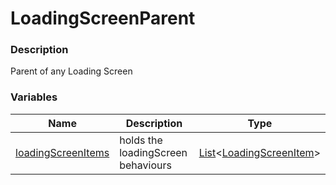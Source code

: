 # LoadingScreenParent

### Description

Parent of any Loading Screen

### Variables

Name | Description | Type
---- | ----------- | ----
[loadingScreenItems](APIs\LoadingScreenComponents\Classes\LoadingScreenParent.md) | holds the loadingScreen behaviours | [List](https://docs.microsoft.com/de-de/dotnet/api/system.collections.generic.list-1?view=netframework-3.5)<[LoadingScreenItem](APIs\LoadingScreenComponents\Classes\LoadingScreenItem.md)>